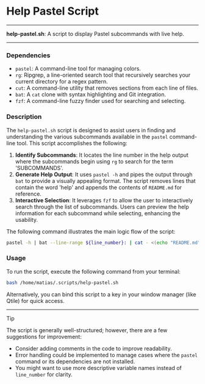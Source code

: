 # Help Pastel Script

---

**help-pastel.sh**: A script to display Pastel subcommands with live help.

---

### Dependencies

- `pastel`: A command-line tool for managing colors.
- `rg`: Ripgrep, a line-oriented search tool that recursively searches your current directory for a regex pattern.
- `cut`: A command-line utility that removes sections from each line of files.
- `bat`: A `cat` clone with syntax highlighting and Git integration.
- `fzf`: A command-line fuzzy finder used for searching and selecting.

### Description

The `help-pastel.sh` script is designed to assist users in finding and understanding the various subcommands available in the `pastel` command-line tool. This script accomplishes the following:

1. **Identify Subcommands**: It locates the line number in the help output where the subcommands begin using `rg` to search for the term 'SUBCOMMANDS'.
2. **Generate Help Output**: It uses `pastel -h` and pipes the output through `bat` to provide a visually appealing format. The script removes lines that contain the word 'help' and appends the contents of `README.md` for reference.
3. **Interactive Selection**: It leverages `fzf` to allow the user to interactively search through the list of subcommands. Users can preview the help information for each subcommand while selecting, enhancing the usability.

The following command illustrates the main logic flow of the script:

```bash
pastel -h | bat --line-range ${line_number}: | cat - <(echo "README.md") | rg -v ' *help' | bat -fpplhelp | fzf ...
```

### Usage

To run the script, execute the following command from your terminal:

```bash
bash /home/matias/.scripts/help-pastel.sh
```

Alternatively, you can bind this script to a key in your window manager (like Qtile) for quick access.

---

> [!TIP]  
> The script is generally well-structured; however, there are a few suggestions for improvement: 
> - Consider adding comments in the code to improve readability.
> - Error handling could be implemented to manage cases where the `pastel` command or its dependencies are not installed.
> - You might want to use more descriptive variable names instead of `line_number` for clarity.